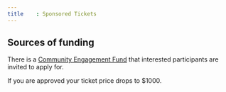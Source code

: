 ```yaml
---
title    : Sponsored Tickets
---
```




## Sources of funding

There is a [Community Engagement Fund](https://www.owasp.org/index.php/Funding) that interested participants are invited to apply for.

If you are approved your ticket price drops to $1000.
